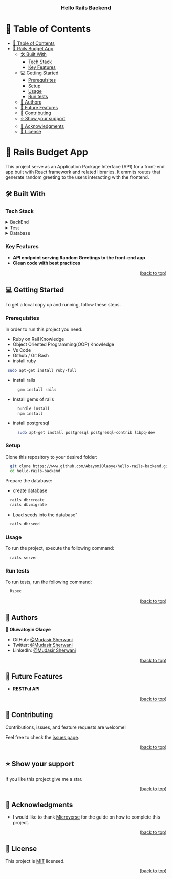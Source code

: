 <a name="readme-top"></a>

<div align="center">

  <h3><b>Hello Rails Backend</b></h3>

</div>

<!-- TABLE OF CONTENTS -->

# 📗 Table of Contents

- [📗 Table of Contents](#-table-of-contents)
- [📖 Rails Budget App ](#-rails-budget-app-)
  - [🛠 Built With ](#-built-with-)
    - [Tech Stack ](#tech-stack-)
    - [Key Features ](#key-features-)
  - [💻 Getting Started ](#-getting-started-)
    - [Prerequisites](#prerequisites)
    - [Setup](#setup)
    - [Usage](#usage)
    - [Run tests](#run-tests)
  - [👥 Authors ](#-authors-)
  - [🔭 Future Features ](#-future-features-)
  - [🤝 Contributing ](#-contributing-)
  - [⭐️ Show your support ](#️-show-your-support-)
  - [🙏 Acknowledgments ](#-acknowledgments-)
  - [📝 License ](#-license-)

<!-- PROJECT DESCRIPTION -->

# 📖 Rails Budget App <a name="about-project"></a>
This project serve as an Application Package Interface (API) for a front-end app built with React framework and related libraries. It emmits routes that generate random greeting to the users interacting with the frontend.
## 🛠 Built With <a name="built-with"></a>

### Tech Stack <a name="tech-stack"></a>

<details>
  <summary>BackEnd</summary>
  <ul>
    <li><a href="https://railsguide.com/">Rails</a></li>
  </ul>
</details>

<details>
  <summary>Test</summary>
  <ul>
    <li><a href="https://rspec.com/">RSPEC</a></li>
  </ul>
</details>

<details>
<summary>Database</summary>
  <ul>
    <li><a href="https://www.postgresql.org/">PostgreSQL</a></li>
  </ul>
</details>

<!-- Features -->

### Key Features <a name="key-features"></a>

- **API endpoint serving Random Greetings to the front-end app**
- **Clean code with best practices**


<p align="right">(<a href="#readme-top">back to top</a>)</p>

## 💻 Getting Started <a name="getting-started"></a>

To get a local copy up and running, follow these steps.

### Prerequisites

In order to run this project you need:

- Ruby on Rail Knowledge
- Object Oriented Programming(OOP) Knowledge
- Vs Code 
- Github / Git Bash
- install ruby

```sh
 sudo apt-get install ruby-full
```
- install rails

  ```sh
    gem install rails
  ```
- Install gems of rails

  ```sh
    bundle install
    npm install
  ```

- install postgresql

  ```sh
    sudo apt-get install postgresql postgresql-contrib libpq-dev
  ```

### Setup

Clone this repository to your desired folder:

```sh
  git clone https://www.github.com/AbayomiOlaoye/hello-rails-backend.git
  cd hello-rails-backend
```

Prepare the database:
  - create database

```sh
  rails db:create
  rails db:migrate
```

- Load seeds into the database"
```sh
  rails db:seed
```

### Usage

To run the project, execute the following command:

```sh
  rails server
```


### Run tests

To run tests, run the following command:

```sh
  Rspec
```

<p align="right">(<a href="#readme-top">back to top</a>)</p>

<!-- AUTHORS -->

## 👥 Authors <a name="authors"></a>

👤 **Oluwatoyin Olaoye**

- GitHub: [@Mudasir Sherwani](https://github.com/abayomiolaoye)
- Twitter: [@Mudasir Sherwani](https://twitter.com/olaoyeelijah)
- LinkedIn: [@Mudasir Sherwani](https://linkedin.com/in/oluwatoyinolaoye)



<p align="right">(<a href="#readme-top">back to top</a>)</p>

<!-- FUTURE FEATURES -->

## 🔭 Future Features <a name="future-features"></a>

- **RESTFul API**

<p align="right">(<a href="#readme-top">back to top</a>)</p>

<!-- CONTRIBUTING -->

## 🤝 Contributing <a name="contributing"></a>

Contributions, issues, and feature requests are welcome!

Feel free to check the [issues page](https://github.com/AbayomiOlaoye/Hello-Rails-React/issues).

<p align="right">(<a href="#readme-top">back to top</a>)</p>

<!-- SUPPORT -->

## ⭐️ Show your support <a name="support"></a>

If you like this project give me a star.

<p align="right">(<a href="#readme-top">back to top</a>)</p>

<!-- ACKNOWLEDGEMENTS -->

## 🙏 Acknowledgments <a name="acknowledgements"></a>

- I would like to thank [Microverse](https://www.microverse.org/) for  the guide on how to complete this project.


<p align="right">(<a href="#readme-top">back to top</a>)</p>

<!-- LICENSE -->

## 📝 License <a name="license"></a>

This project is [MIT](./LICENSE) licensed.


<p align="right">(<a href="#readme-top">back to top</a>)</p>
